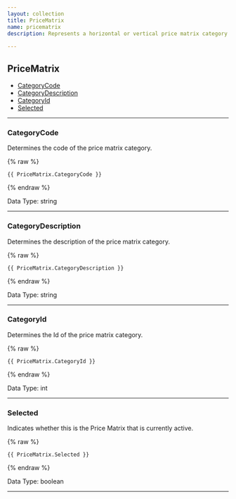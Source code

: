 ```yaml
---
layout: collection
title: PriceMatrix
name: pricematrix
description: Represents a horizontal or vertical price matrix category. Provides access to the category description, code and Id. Price Matrix models can be used to display the available currencies.
 
---
```


## PriceMatrix

* [CategoryCode](#categorycode)
* [CategoryDescription](#categorydescription)
* [CategoryId](#categoryid)
* [Selected](#selected)

---

<a name="categorycode"></a>
### CategoryCode
Determines the code of the price matrix category.

{% raw %}
```liquid
{{ PriceMatrix.CategoryCode }}

```
{% endraw %}

Data Type: string

---

<a name="categorydescription"></a>
### CategoryDescription
Determines the description of the price matrix category.

{% raw %}
```liquid
{{ PriceMatrix.CategoryDescription }}

```
{% endraw %}

Data Type: string

---

<a name="categoryid"></a>
### CategoryId
Determines the Id of the price matrix category.

{% raw %}
```liquid
{{ PriceMatrix.CategoryId }}

```
{% endraw %}

Data Type: int

---

<a name="selected"></a>
### Selected
Indicates whether this is the Price Matrix that is currently active.

{% raw %}
```liquid
{{ PriceMatrix.Selected }}

```
{% endraw %}

Data Type: boolean

---